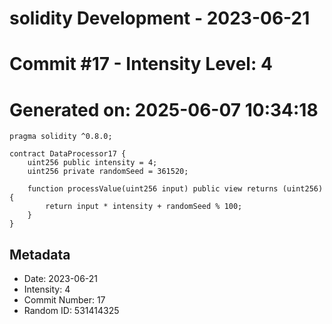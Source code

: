 ﻿# solidity Development - 2023-06-21
# Commit #17 - Intensity Level: 4
# Generated on: 2025-06-07 10:34:18
```solidity
pragma solidity ^0.8.0;

contract DataProcessor17 {
    uint256 public intensity = 4;
    uint256 private randomSeed = 361520;

    function processValue(uint256 input) public view returns (uint256) {
        return input * intensity + randomSeed % 100;
    }
}
```
## Metadata
- Date: 2023-06-21
- Intensity: 4
- Commit Number: 17
- Random ID: 531414325
